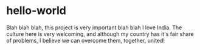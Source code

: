 # hello-world
Blah blah blah, this project is very important blah blah 
I love India. The culture here is very welcoming, and although my country has it's fair share of problems, I believe we can overcome them, together, united!
